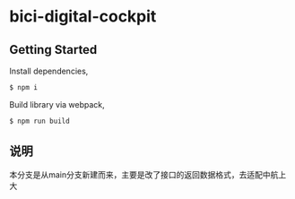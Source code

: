 # bici-digital-cockpit

## Getting Started

Install dependencies,

```bash
$ npm i
```

Build library via webpack,

```bash
$ npm run build
```
## 说明
本分支是从main分支新建而来，主要是改了接口的返回数据格式，去适配中航上大
